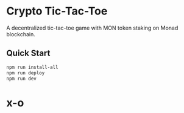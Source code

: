 # Crypto Tic-Tac-Toe
A decentralized tic-tac-toe game with MON token staking on Monad blockchain.

## Quick Start
```bash
npm run install-all
npm run deploy
npm run dev
```
# x-o
